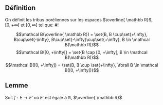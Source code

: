 ## Définition
On définit les tribus boréliennes sur les espaces $\overline{ \mathbb R}$, $[0, +\infty[$ et $[0, \infty]$ tel que: #!

$$\mathcal B(\overline{ \mathbb R}) = \set{B, B \cup\set{+\infty}, B\cup\set{-\infty}, B\cup\set{-\infty}\cup\set{+\infty}, B \in \mathcal B(\mathbb R)}$$
$$\mathcal B([0, +\infty[) = \set{B \cap [0, +\infty[, B \in \mathcal B(\mathbb R)}$$
$$\mathcal B([0, +\infty]) = \set{B, B \cup \set{+\infty}, \forall B \in \mathcal B([0, +\infty[)}$$

## Lemme 
Soit $f: E \to E'$ où $E'$ est égale à $\mathbb R$, $\overline{ \mathbb R}$